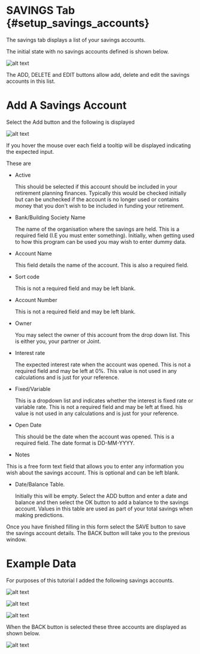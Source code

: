 # SAVINGS Tab {#setup_savings_accounts}

The savings tab displays a list of your savings accounts.

The initial state with no savings accounts defined is shown below.

![alt text](images/savings_tab_empty.png "Empty savings tab")

The ADD, DELETE and EDIT buttons allow add, delete and edit the savings accounts in this list.


# Add A Savings Account

Select the Add button  and the following is displayed

![alt text](images/add_savings_account.png "Add Savings Account")

If you hover the mouse over each field a tooltip will be displayed indicating the expected input.

These are

- Active

  This should be selected if this account should be included in your retirement planning finances.
  Typically this would be checked initially but can be unchecked if the account is no longer used
  or contains money that you don't wish to be included in funding your retirement.

- Bank/Building Society Name

  The name of the organisation where the savings are held. This is a required field (I.E you must enter something). Initially, when getting used to how this program can be used you may wish to enter dummy data.

- Account Name

  This field details the name of the account. This is also a required field.

- Sort code

  This is not a required field and may be left blank.

- Account Number

  This is not a required field and may be left blank.

- Owner

  You may select the owner of this account from the drop down list. This is either you, your partner or Joint.

- Interest rate

  The expected interest rate when the account was opened. This is not a required field and may be left at 0%. This value is not used in any calculations and is just for your reference.

- Fixed/Variable

  This is a dropdown list and indicates whether the interest is fixed rate or variable rate. This is not a required field and may be left at fixed. his value is not used in any calculations and is just for your reference.

- Open Date

  This should be the date when the account was opened. This is a required field. The date format is DD-MM-YYYY.

- Notes

This is a free form text field that allows you to enter any information you wish about the savings account. This is optional and can be left blank.

- Date/Balance Table.

  Initially this will be empty. Select the ADD button and enter a date and balance and then select the OK button to add a balance to the savings account. Values in this table are used as part of your total savings when making predictions.


Once you have finished filling in this form select the SAVE button to save the savings account details. The BACK button will take you to the previous window.


# Example Data

For purposes of this tutorial I added the following savings accounts.

![alt text](images/savings_account_example_1.png "Example 1 Savings Account")

![alt text](images/savings_account_example_2.png "Example 2 Savings Account")

![alt text](images/savings_account_example_3.png "Example 3 Savings Account")

When the BACK button is selected these three  accounts are displayed as shown below.

![alt text](images/example_savings_accounts.png "Example Savings Accounts")